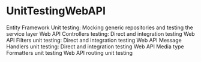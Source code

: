 # UnitTestingWebAPI
Entity Framework Unit testing: Mocking generic repositories and testing the service layer Web API Controllers testing: Direct and integration testing Web API Filters unit testing: Direct and integration testing Web API Message Handlers unit testing: Direct and integration testing Web API Media type Formatters unit testing Web API routing unit testing
